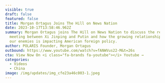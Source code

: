 ```yaml
---
visible: true
draft: false
featured: false
title: Morgan Ortagus Joins The Hill on News Nation
date: 2023-10-17T13:58:46.962Z
summary: Morgan Ortagus joins The Hill on News Nation to discuss the recent
  meeting between Xi Jinping and Putin and how the growing relationship between
  our enemies is impacting American foreign policy.
author: POLARIS Founder, Morgan Ortagus
outbound: https://www.youtube.com/watch?v=fANWVus22-M&t=26s
cta: View Now On <i class="fa-brands fa-youtube"></i> Youtube →
categories:
  - Videos
  - China
image: /img/updates/img_cfe23a46c003-1.jpeg
---
```

